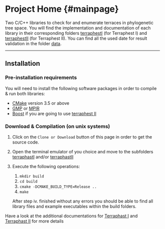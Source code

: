 Project Home {#mainpage}
==================

Two C/C++ libraries to check for and enumerate terraces in phylogenetic tree space. You will find the implementation and documentation of each library in their corresponding folders [terraphestI](terraphastI) (for Terraphest I) and [terraphestII](terraphastII/README.md) (for Terraphest II).
You can find all the used date for result validation in the folder [data](data).

-----
## Installation

### Pre-installation requirements

You will need to install the following software packages in order to compile & run both libraries:

* [CMake](https://cmake.org/install/) version 3.5 or above
* [GMP](https://gmplib.org/manual/Installing-GMP.html) or [MPIR](http://mpir.org/downloads.html)
* [Boost](http://www.boost.org/doc/libs/1_64_0/more/getting_started/index.html) if you are going to use [terraphest II](terraphastII) 

### Download & Compilation (on unix systems)

1. Click on the `Clone or Download` button of this page in order to get the source code. 
2. Open the terminal emulator of you choice and move to the subfolders [terraphastI](terraphastI) and/or [terraphastII](terraphastII) 
3. Execute the following operations:

    1. `mkdir build` 
    2. `cd build`
    3. `cmake -DCMAKE_BUILD_TYPE=Release ..`
    4. `make`
    
    After step iv. finished without any errors you should be able to find all library files and example executables within the build folders.
    
Have a look at the additional documentations for [Terraphast I](terraphastI) and [Terraphast II](terraphastII) for more details

